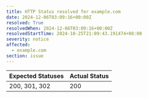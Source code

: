 ```yaml
---
title: HTTP Status resolved for example.com
date: 2024-12-06T03:09:16+00:00Z
resolved: True
resolvedWhen: 2024-12-06T03:09:16+00:00Z
resolvedStartTime: 2024-10-25T21:09:43.191474+00:00
severity: notice
affected:
  - example.com
section: issue
---
```


| Expected Statuses | Actual Status  |
|-------------------|----------------|
| 200, 301, 302 | 200 |

